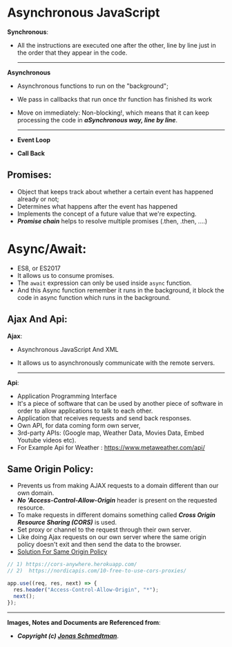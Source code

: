 # Asynchronous JavaScript

**Synchronous**:

- All the instructions are executed one after the other, line by line just in the order that they appear in the code.

  ***

**Asynchronous**

- Asynchronous functions to run on the "background";
- We pass in callbacks that run once thr function has finished its work
- Move on immediately: Non-blocking!, which means that it can keep processing the code in **_aSynchronous way, line by line_**.

  ***

- **Event Loop**
- **Call Back**

## Promises:

- Object that keeps track about whether a certain event has happened already or not;
- Determines what happens after the event has happened
- Implements the concept of a future value that we're expecting.
- **_Promise chain_** helps to resolve multiple promises (.then, .then, ....)

# Async/Await:

- ES8, or ES2017
- It allows us to consume promises.
- The `await` expression can only be used inside `async` function.
- And this Async function remember it runs in the background, it block the code in async function which runs in the background.

## Ajax And Api:

**Ajax**:

- Asynchronous JavaScript And XML
- It allows us to asynchronously communicate with the remote servers.

  ***

**Api**:

- Application Programming Interface
- It's a piece of software that can be used by another piece of software in order to allow applications to talk to each other.
- Application that receives requests and send back responses.
- Own API, for data coming form own server,
- 3rd-party APIs: (Google map, Weather Data, Movies Data, Embed Youtube videos etc).
- For Example Api for Weather : https://www.metaweather.com/api/

## Same Origin Policy:

- Prevents us from making AJAX requests to a domain different than our own domain.
- **_No 'Access-Control-Allow-Origin_** header is present on the requested resource.
- To make requests in different domains something called **_Cross Origin Resource Sharing (CORS)_** is used.
- Set proxy or channel to the request through their own server.
- Like doing Ajax requests on our own server where the same origin policy doesn't exit and then send the data to the browser.
- [Solution For Same Origin Policy](https://medium.com/@dtkatz/3-ways-to-fix-the-cors-error-and-how-access-control-allow-origin-works-d97d55946d9)

```js
// 1) https://cors-anywhere.herokuapp.com/
// 2)  https://nordicapis.com/10-free-to-use-cors-proxies/

app.use((req, res, next) => {
  res.header("Access-Control-Allow-Origin", "*");
  next();
});
```

---

**Images, Notes and Documents are Referenced from**:

- **_Copyright (c) [Jonas Schmedtman](https://twitter.com/jonasschmedtman)_**.
